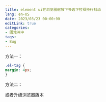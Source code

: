 ```yaml
---
title: element ui在浏览器缩放下多选下拉框换行抖动
lang: en-US
date: 2023/03/23 00:00:00
editLink: true
categories: 
- 困难冲冲
tags: 
- Bug
---
```



方法一：  
```css
.el-tag {
margin: 4px;
}
```

方法二：  

或者升级浏览器版本
